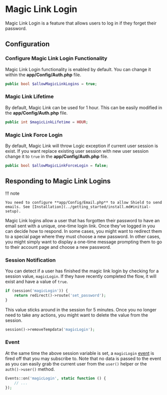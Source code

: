 # Magic Link Login

Magic Link Login is a feature that allows users to log in if they forget their
password.

## Configuration

### Configure Magic Link Login Functionality

Magic Link Login functionality is enabled by default.
You can change it within the **app/Config/Auth.php** file.

```php
public bool $allowMagicLinkLogins = true;
```

### Magic Link Lifetime

By default, Magic Link can be used for 1 hour. This can be easily modified
in the **app/Config/Auth.php** file.

```php
public int $magicLinkLifetime = HOUR;
```

### Magic Link Force Login

By default, Magic Link will throw Logic exception if current user session is exist. If you want replace existing user session with new user session change it to `true`
in the **app/Config/Auth.php** file.

```php
public bool $allowMagicLinkForceLogin = false;
```

## Responding to Magic Link Logins

!!! note

    You need to configure **app/Config/Email.php** to allow Shield to send emails. See [Installation](../getting_started/install.md#initial-setup).

Magic Link logins allow a user that has forgotten their password to have an email sent with a unique, one-time login link. Once they've logged in you can decide how to respond. In some cases, you might want to redirect them to a special page where they must choose a new password. In other cases, you might simply want to display a one-time message prompting them to go to their account page and choose a new password.

### Session Notification

You can detect if a user has finished the magic link login by checking for a session value, `magicLogin`. If they have recently completed the flow, it will exist and have a value of `true`.

```php
if (session('magicLogin')) {
    return redirect()->route('set_password');
}
```

This value sticks around in the session for 5 minutes. Once you no longer need to take any actions, you might want to delete the value from the session.

```php
session()->removeTempdata('magicLogin');
```

### Event

At the same time the above session variable is set, a `magicLogin` [event](https://codeigniter.com/user_guide/extending/events.html) is fired off that you may subscribe to. Note that no data is passed to the event as you can easily grab the current user from the `user()` helper or the `auth()->user()` method.

```php
Events::on('magicLogin', static function () {
    // ...
});
```
